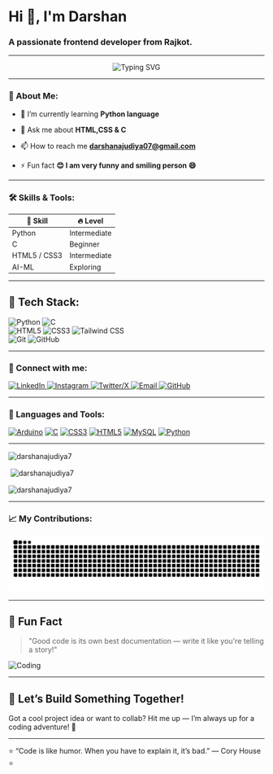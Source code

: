 
<h1 align="left">Hi 👋, I'm Darshan</h1>
<h3 align="left">A passionate frontend developer from Rajkot.</h3> 

---
<p align="center">
  <img src="https://readme-typing-svg.herokuapp.com?font=Fira+Code&size=24&pause=1000&color=0AD404&center=true&vCenter=true&width=500&lines=Hi+There+👋;Pursuing+Computer+Engineering+🧑‍💻;AI+Enthusiast+🤖;Love+to+Build+Awesome+Projects+💻;Always+Learning+New+Things+🚀" alt="Typing SVG" />
</p>

---

<h3 align="left">📖 About Me:</h3>

- 🌱 I’m currently learning **Python language**

- 💬 Ask me about **HTML,CSS & C**

- 📫 How to reach me **darshanajudiya07@gmail.com**

- ⚡ Fun fact **😊 I am very funny and smiling person 😄**
<hr>
<h3 align="left">🛠 Skills & Tools:</h3>
<table class="skills-table">
  <thead>
    <tr>
      <th>💪 Skill</th>
      <th>🔥 Level</th>
    </tr>
  </thead>
  <tbody>
    <tr>
      <td>Python</td>
      <td>Intermediate</td>
    </tr>
    <tr>
      <td>C</td>
      <td>Beginner</td>
    </tr>
    <tr>
      <td>HTML5 / CSS3</td>
      <td>Intermediate</td>
    </tr>
    <tr>
      <td>AI-ML</td>
      <td>Exploring</td>
    </tr>
  </tbody>
</table>
<hr>

<!DOCTYPE html>
<html>
<body>

  <div class="tech-stack">
    <h2>🚀 Tech Stack:</h2>
    <div class="badges">
      <img src="https://img.shields.io/badge/Python-3776AB?style=for-the-badge&logo=python&logoColor=white" alt="Python">
      <img src="https://img.shields.io/badge/C-555555?style=for-the-badge&logo=c&logoColor=white" alt="C">
      <br>
      <img src="https://img.shields.io/badge/HTML5-E34F26?style=for-the-badge&logo=html5&logoColor=white" alt="HTML5">
      <img src="https://img.shields.io/badge/CSS3-1572B6?style=for-the-badge&logo=css3&logoColor=white" alt="CSS3">
      <img src="https://img.shields.io/badge/TailwindCSS-38B2AC?style=for-the-badge&logo=tailwind-css&logoColor=white" alt="Tailwind CSS">
      <br>
      <img src="https://img.shields.io/badge/Git-F05032?style=for-the-badge&logo=git&logoColor=white" alt="Git">
      <img src="https://img.shields.io/badge/GitHub-181717?style=for-the-badge&logo=github&logoColor=white" alt="GitHub">
    </div>
  </div>

</body>
</html>

<hr>
<h3 align="left">🤝 Connect with me:</h3>

<p align="left">
  <a href="https://www.linkedin.com/in/darshan-ajudiya-a5b301310/" target="_blank">
    <img src="https://raw.githubusercontent.com/rahuldkjain/github-profile-readme-generator/master/src/images/icons/Social/linked-in-alt.svg" alt="LinkedIn" height="30" width="40" />
  </a>
  <a href="https://instagram.com/darshan_ajudiya_7" target="_blank">
    <img src="https://raw.githubusercontent.com/rahuldkjain/github-profile-readme-generator/master/src/images/icons/Social/instagram.svg" alt="Instagram" height="30" width="40" />
  </a>
  <a href="https://x.com/AjudiyaDarshan7" target="_blank">
    <img src="https://cdn.jsdelivr.net/gh/simple-icons/simple-icons/icons/x.svg" alt="Twitter/X" height="30" width="40" />
  </a>
  <a href="mailto:darshanajudiya07@gmail.com" target="_blank">
    <img src="https://img.icons8.com/fluency/48/gmail-new.png" alt="Email" height="30" width="40" />
  </a>
  <a href="https://github.com/DarshanAjudiya7" target="_blank">
    <img src="https://raw.githubusercontent.com/rahuldkjain/github-profile-readme-generator/master/src/images/icons/Social/github.svg" alt="GitHub" height="30" width="40" />
  </a>
</p>


<hr>
<h3 align="left">🧰 Languages and Tools:</h3>
<p align="left">
  <a href="https://www.arduino.cc/" target="_blank"><img src="https://img.icons8.com/color/48/000000/arduino.png" alt="Arduino" width="40" height="40"/></a>
  <a href="https://www.cprogramming.com/" target="_blank"><img src="https://img.icons8.com/color/48/000000/c-programming.png" alt="C" width="40" height="40"/></a>
  <a href="https://developer.mozilla.org/en-US/docs/Web/CSS" target="_blank"><img src="https://img.icons8.com/color/48/000000/css3.png" alt="CSS3" width="40" height="40"/></a>
  <a href="https://developer.mozilla.org/en-US/docs/Web/HTML" target="_blank"><img src="https://img.icons8.com/color/48/000000/html-5--v1.png" alt="HTML5" width="40" height="40"/></a>
  <a href="https://www.mysql.com/" target="_blank"><img src="https://img.icons8.com/fluency/48/000000/mysql-logo.png" alt="MySQL" width="40" height="40"/></a>
  <a href="https://www.python.org" target="_blank"><img src="https://img.icons8.com/color/48/000000/python--v1.png" alt="Python" width="40" height="40"/></a>
</p>

<hr>


<p><img align="center" src="https://github-readme-stats.vercel.app/api/top-langs?username=darshanajudiya7&show_icons=true&locale=en&layout=compact" alt="darshanajudiya7" /></p>

<p>&nbsp;<img align="center" src="https://github-readme-stats.vercel.app/api?username=darshanajudiya7&show_icons=true&locale=en" alt="darshanajudiya7" /></p>

<p><img align="center" src="https://github-readme-streak-stats.herokuapp.com/?user=darshanajudiya7&" alt="darshanajudiya7" /></p>

<hr>
<h3 align="left">📈 My Contributions:</h3>



![Snake animation](https://raw.githubusercontent.com/DarshanAjudiya7/DarshanAjudiya7/output/github-contribution-grid-snake.svg)




<hr>


## 🎉 Fun Fact
> "Good code is its own best documentation — write it like you're telling a story!"

![Coding](https://media.giphy.com/media/LmNwrBhejkK9EFP504/giphy.gif)

--- 



## 🤝 Let’s Build Something Together!
Got a cool project idea or want to collab? Hit me up — I’m always up for a coding adventure! 🚀

--- 

<!DOCTYPE html>
<html lang="en">

<body>

  <div class="quote-box">
    ⭐ “Code is like humor. When you have to explain it, it’s bad.”
    <span class="quote-author">— Cory House ⭐</span>
  </div>

</body>
</html>


